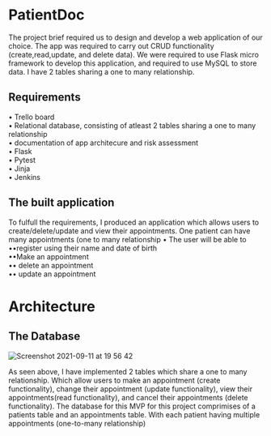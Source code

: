 # PatientDoc

The project brief required us to design and develop a web application of our choice. The app was required to carry out CRUD functionality (create,read,update, and delete data). We were required to use Flask micro framework to develop this application, and required to use MySQL to store data. I have 2 tables sharing a one to many relationship.

## Requirements
• Trello board <br>
• Relational database, consisting of atleast 2 tables sharing a one to many relationship <br>
• documentation of app architecure and risk assessment <br>
• Flask <br>
• Pytest <br>
• Jinja <br>
• Jenkins <br>

## The built application
To fulfull the requirements, I produced an application which allows users to create/delete/update and view their appointments. One patient can have many appointments (one to many relationship
• The user will  be able to <br>
••register using their name and date of birth <br>
••Make an appointment <br>
•• delete an appointment <br>
•• update an appointment <br>

# Architecture
## The Database
![Screenshot 2021-09-11 at 19 56 42](https://user-images.githubusercontent.com/43785332/132958487-d4217d1d-1bba-461c-890e-62e8ad81f678.png)


As seen above, I have implemented 2 tables which share a one to many relationship. Which allow users to make an appointment (create functionality), change their appointment (update functionality), view their appointments(read functionality), and cancel their appointments (delete functionality). The database for this MVP for this project comprimises of a patients table and an appointments table. With each patient having multiple appointments (one-to-many relationship)


